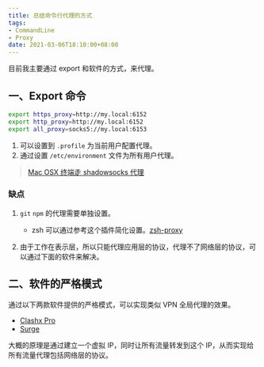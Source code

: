 ```yaml
---
title: 总结命令行代理的方式
tags:
- CommandLine
- Proxy
date: 2021-03-06T18:10:00+08:00
---
```


目前我主要通过 export 和软件的方式，来代理。

<!--more-->

## 一、Export 命令

```sh
export https_proxy=http://my.local:6152
export http_proxy=http://my.local:6152
export all_proxy=socks5://my.local:6153
```

1. 可以设置到 `.profile` 为当前用户配置代理。
2. 通过设置 `/etc/environment` 文件为所有用户代理。

> [Mac OSX 终端走 shadowsocks 代理](https://github.com/mrdulin/blog/issues/18)

### 缺点

1. `git` `npm` 的代理需要单独设置。
    + zsh 可以通过参考这个插件简化设置。[zsh-proxy](https://github.com/SukkaW/zsh-proxy)

2. 由于工作在表示层，所以只能代理应用层的协议，代理不了网络层的协议，可以通过下面的软件来解决。

## 二、软件的严格模式

通过以下两款软件提供的严格模式，可以实现类似 VPN 全局代理的效果。

+ [Clashx Pro](https://install.appcenter.ms/users/clashx/apps/clashx-pro/distribution_groups/public)
+ [Surge](https://nssurge.com/)

大概的原理是通过建立一个虚拟 IP，同时让所有流量转发到这个 IP，从而实现给所有流量代理包括网络层的协议。
